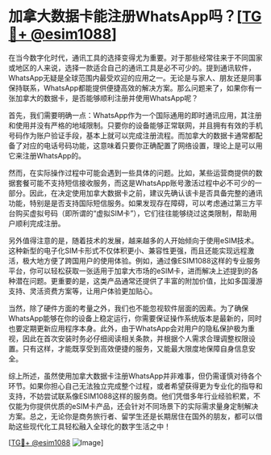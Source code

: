 # 加拿大数据卡能注册WhatsApp吗？[[TG💪+ @esim1088](https://t.me/s/esim1088)]

在当今数字化时代，通讯工具的选择变得尤为重要。对于那些经常往来于不同国家或地区的人来说，选择一款适合自己的通讯工具是必不可少的。提到通讯软件，WhatsApp无疑是全球范围内最受欢迎的应用之一。无论是与家人、朋友还是同事保持联系，WhatsApp都能提供便捷高效的解决方案。那么问题来了，如果你有一张加拿大的数据卡，是否能够顺利注册并使用WhatsApp呢？

首先，我们需要明确一点：WhatsApp作为一个国际通用的即时通讯应用，其注册和使用并没有严格的地域限制。只要你的设备能够正常联网，并且拥有有效的手机号码作为账户验证手段，基本上就可以完成注册流程。而加拿大的数据卡通常都配备了对应的电话号码功能，这意味着只要你正确配置了网络设置，理论上是可以用它来注册WhatsApp的。

然而，在实际操作过程中可能会遇到一些具体的问题。比如，某些运营商提供的数据套餐可能不支持短信接收服务，而这是WhatsApp账号激活过程中必不可少的一部分。因此，在决定使用加拿大数据卡之前，建议先确认该卡是否具备完整的通讯功能，特别是是否支持国际短信服务。如果发现存在障碍，可以考虑通过第三方平台购买虚拟号码（即所谓的“虚拟SIM卡”），它们往往能够绕过这类限制，帮助用户顺利完成注册。

另外值得注意的是，随着技术的发展，越来越多的人开始倾向于使用eSIM技术。这种新型的电子化SIM卡形式不仅体积更小、兼容性更强，而且还能实现远程激活，极大地方便了跨国用户的使用体验。例如，通过像ESIM1088这样的专业服务平台，你可以轻松获取一张适用于加拿大市场的eSIM卡，进而解决上述提到的各种潜在问题。更重要的是，这类产品通常还提供了丰富的附加价值，比如多国漫游支持、灵活资费方案等，让用户体验更加贴心。

当然，除了硬件方面的考量之外，我们也不能忽视软件层面的因素。为了确保WhatsApp能够在你的设备上稳定运行，你需要保证操作系统版本是最新的，同时也要定期更新应用程序本身。此外，由于WhatsApp会对用户的隐私保护极为重视，因此在首次安装时务必仔细阅读相关条款，并根据个人需求合理调整权限设置。只有这样，才能既享受到高效便捷的服务，又能最大限度地保障自身信息安全。

综上所述，虽然使用加拿大数据卡注册WhatsApp并非难事，但仍需谨慎对待各个环节。如果你担心自己无法独立完成整个过程，或者希望获得更为专业化的指导和支持，不妨尝试联系像ESIM1088这样的服务商。他们凭借多年行业经验积累，不仅能为你提供优质的eSIM卡产品，还会针对不同场景下的实际需求量身定制解决方案。总之，无论你是商务旅行者、留学生还是长期居住在国外的朋友，都可以借助这些现代化工具轻松融入全球化的数字生活之中！

[[TG💪+ @esim1088](https://t.me/s/esim1088) ![Image](https://i.postimg.cc/4NQfJmqS/Snipaste-2025-05-13-00-14-12.png)]